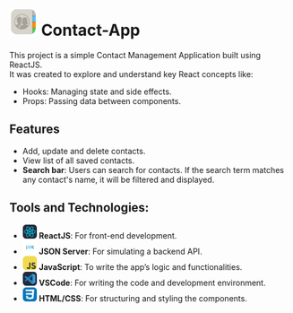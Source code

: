 # <img src="./logos/contactlogo.png" width="50" height="50"> Contact-App

This project is a simple Contact Management Application built using ReactJS. <br>
It was created to explore and understand key React concepts like:
- Hooks: Managing state and side effects.
- Props: Passing data between components.

## Features
- Add, update and delete contacts.
- View list of all saved contacts.
- **Search bar**: Users can search for contacts. If the search term matches any contact's name, it will be filtered and displayed.

## Tools and Technologies:
- <img src="./logos/React-Dark.png" width="25" height="25"> **ReactJS**: For front-end development.
- <img src="./logos/json.png" width="25" height="25"> **JSON Server**: For simulating a backend API.
- <img src="./logos/JavaScript.png" width="25" height="25"> **JavaScript**: To write the app’s logic and functionalities.
- <img src="./logos/VSCode-Dark.png" width="25" height="25"> **VSCode**: For writing the code and development environment.
- <img src="./logos/CSS.png" width="25" height="25"> **HTML/CSS**: For structuring and styling the components.
